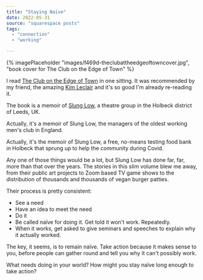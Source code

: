 ```yaml
---
title: "Staying Naïve"
date: 2022-05-31
source: "squarespace posts"
tags: 
  - "connection"
  - "working"

---
```

{% imagePlaceholder "images/f469d-theclubattheedgeoftowncover.jpg", "book cover for The Club on the Edge of Town" %}

I read [The Club on the Edge of Town](https://www.goodreads.com/book/show/60777934-the-club-on-the-edge-of-town) in one sitting. It was recommended by my friend, the amazing [Kim Leclair](https://eastwillow.com/) and it's so good I'm already re-reading it.

The book is a memoir of [Slung Low](https://www.slunglow.org/), a theatre group in the Holbeck district of Leeds, UK.

Actually, it's a memoir of Slung Low, the managers of the oldest working men's club in England.

Actually, it's the memoir of Slung Low, a free, no-means testing food bank in Holbeck that sprung up to help the community during Covid.

Any one of those things would be a lot, but Slung Low has done far, far, more than that over the years. The stories in this slim volume blew me away, from their public art projects to Zoom based TV game shows to the distribution of thousands and thousands of vegan burger patties.

Their process is pretty consistent:

- See a need
- Have an idea to meet the need
- Do it
- Be called naïve for doing it. Get told it won't work. Repeatedly.
- When it works, get asked to give seminars and speeches to explain why it actually worked.

The key, it seems, is to remain naïve. Take action because it makes sense to you, before people can gather round and tell you why it can't possibly work.

What needs doing in your world? How might you stay naïve long enough to take action?
